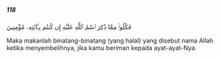 ##### 118

<span class="ayah">فَكُلُوا۟ مِمَّا ذُكِرَ ٱسْمُ ٱللَّهِ عَلَيْهِ إِن كُنتُم بِـَٔايَٰتِهِۦ مُؤْمِنِينَ</span>

<span class="ayah_translation">Maka makanlah binatang-binatang (yang halal) yang disebut nama Allah ketika menyembelihnya, jika kamu beriman kepada ayat-ayat-Nya.</span>
